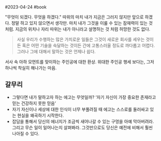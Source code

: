 #2023-04-24 #book 

"무엇이 되겠다. 무엇을 하겠다." 따위의 마치 내가 지금은 그러지 않지만 앞으로 하겠다. 정말 하고 있지 않으면서 생각만. 마치 내가 그것을 이룰 수 있는 잠재력이 있는 것 처럼. 지금의 위치나 자리 따위는 내가 아니라고 설명하는 것 처럼 허망한 것도 없다. 

>사실 우리가 수행하는 많은 가치로운 일들은 그것이 새로운 회사를 세우는 것이든 혹은 어떤 기술을 숙달하는 것이든 간에 고통스러울 정도로 까다롭고 어렵다. 그러나 그에 대해서 말하는 것은 언제나 쉽다.

서사 속 아하 모먼트를 맞이하는 주인공에 대한 환상. 위대한 주인공 행세 보다는, 그저 하나씩 착실히 해나가는 마음.


## 갈무리
- 그렇다면 내가 말하고자 하는 에고는 무엇일까? ‘자기 자신이 가장 중요한 존재라고 믿는 건강하지 못한 믿음’
- 자기 자신이나 세상에 대한 인식이 너무 부풀려질 때 에고는 스스로를 둘러싸고 있는 현실을 왜곡하기 시작한다.
- 잡담을 통해서 당신의 에너지가 조금씩 새어나갈 수 있는 구멍을 아예 막아버려라. 그리고 무슨 일이 일어나는지 살펴봐라. 그것만으로도 당신은 예전에 비해서 훨씬 나아질 수 있다.
